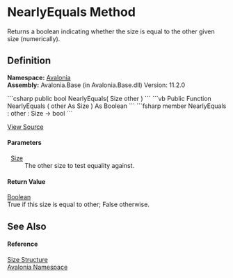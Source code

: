 # NearlyEquals Method


Returns a boolean indicating whether the size is equal to the other given size (numerically).



## Definition
**Namespace:** <a href="N_Avalonia">Avalonia</a>  
**Assembly:** Avalonia.Base (in Avalonia.Base.dll) Version: 11.2.0

<Tabs groupId="api-code-preview">
<TabItem value="csharp" label="C#">
```csharp
public bool NearlyEquals(
	Size other
)
```
</TabItem>
<TabItem value="vb" label="VB">
```vb
Public Function NearlyEquals ( 
	other As Size
) As Boolean
```
</TabItem>
<TabItem value="fsharp" label="F#">
```fsharp
member NearlyEquals : 
        other : Size -> bool 
```
</TabItem>
</Tabs>



<a href="https://github.com/AvaloniaUI/Avalonia/tree/master/src/Avalonia.Base/Size.cs#L216" title="View the source code">View Source</a>



#### Parameters
<dl><dt>  <a href="T_Avalonia_Size">Size</a></dt><dd>The other size to test equality against.</dd></dl>

#### Return Value
<a href="https://learn.microsoft.com/dotnet/api/system.boolean" target="_blank" rel="noopener noreferrer">Boolean</a>  
True if this size is equal to other; False otherwise.

## See Also


#### Reference
<a href="T_Avalonia_Size">Size Structure</a>  
<a href="N_Avalonia">Avalonia Namespace</a>  
